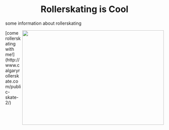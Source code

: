 <h1 align="center">Rollerskating is Cool</h1>
<p> some information about rollerskating </p>
<img align="right" width="450" height= "300" src=https://www.thebentway.ca/wp-content/uploads/2021/06/retro-rolla-roller-skate-rental-toronto-4.jpg>
[come rollerskating with me!](http://www.calgaryrollerskate.com/public-skate-2/)
